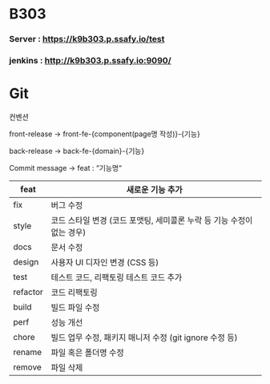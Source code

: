 # B303

### Server : https://k9b303.p.ssafy.io/test
### jenkins : http://k9b303.p.ssafy.io:9090/

# Git

컨벤션

front-release → front-fe-{component(page명 작성)}-{기능}

back-release → back-fe-{domain}-{기능}

Commit message → feat : “기능명“

| feat | 새로운 기능 추가 |
| --- | --- |
| fix | 버그 수정 |
| style | 코드 스타일 변경 (코드 포맷팅, 세미콜론 누락 등 기능 수정이 없는 경우) |
| docs | 문서 수정 |
| design | 사용자 UI 디자인 변경 (CSS 등) |
| test | 테스트 코드, 리팩토링 테스트 코드 추가 |
| refactor | 코드 리팩토링 |
| build | 빌드 파일 수정 |
| perf  | 성능 개선 |
| chore | 빌드 업무 수정, 패키지 매니저 수정 (git ignore 수정 등) |
| rename  | 파일 혹은 폴더명 수정 |
| remove  | 파일 삭제 |
